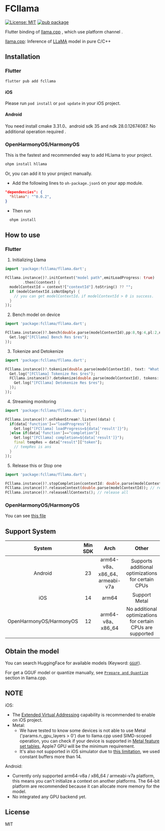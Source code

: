 # FCllama

[![License: MIT](https://img.shields.io/badge/license-MIT-blue.svg)](https://opensource.org/licenses/MIT)
[![pub package](https://img.shields.io/pub/v/fcllama.svg?label=fcllama&color=blue)](https://pub.dev/packages/fcllama)

Flutter binding of [llama.cpp](https://github.com/ggerganov/llama.cpp) , which use platform channel .

[llama.cpp](https://github.com/ggerganov/llama.cpp): Inference of [LLaMA](https://arxiv.org/abs/2302.13971) model in pure C/C++

## Installation

### Flutter

```sh
flutter pub add fcllama
```

#### iOS

Please run `pod install` or `pod update` in your iOS project.

#### Android

You need install cmake 3.31.0、android sdk 35 and ndk 28.0.12674087.
No additional operation required .

### OpenHarmonyOS/HarmonyOS

This is the fastest and recommended way to add HLlama to your project.
```bash
ohpm install hllama
```

Or, you can add it to your project manually.
* Add the following lines to `oh-package.json5` on your app module.

```json
"dependencies": {
  "hllama": "^0.0.2",
}
```

* Then run

```bash
  ohpm install
```

## How to use

### Flutter

1. Initializing Llama

```dart
import 'package:fcllama/fllama.dart';

FCllama.instance()?.initContext("model path",emitLoadProgress: true)
        .then((context) {
  modelContextId = context?["contextId"].toString() ?? "";
  if (modelContextId.isNotEmpty) {
    // you can get modelContextId，if modelContextId > 0 is success.
  }
});
```

2. Bench model on device

```dart
import 'package:fcllama/fllama.dart';

FCllama.instance()?.bench(double.parse(modelContextId),pp:8,tg:4,pl:2,nr: 1).then((res){
  Get.log("[FCllama] Bench Res $res");
});
```

3. Tokenize and Detokenize

```dart
import 'package:fcllama/fllama.dart';

FCllama.instance()?.tokenize(double.parse(modelContextId), text: "What can you do?").then((res){
  Get.log("[FCllama] Tokenize Res $res");
  FCllama.instance()?.detokenize(double.parse(modelContextId), tokens: res?['tokens']).then((res){
    Get.log("[FCllama] Detokenize Res $res");
  });
});
```

4. Streaming monitoring

```dart
import 'package:fcllama/fllama.dart';

FCllama.instance()?.onTokenStream?.listen((data) {
  if(data['function']=="loadProgress"){
    Get.log("[FCllama] loadProgress=${data['result']}");
  }else if(data['function']=="completion"){
    Get.log("[FCllama] completion=${data['result']}");
    final tempRes = data["result"]["token"];
    // tempRes is ans
  }
});
```

5. Release this or Stop one

```dart
import 'package:fcllama/fllama.dart';

FCllama.instance()?.stopCompletion(contextId: double.parse(modelContextId)); // stop one completion
FCllama.instance()?.releaseContext(double.parse(modelContextId)); // release one
FCllama.instance()?.releaseAllContexts(); // release all
```

### OpenHarmonyOS/HarmonyOS

You can see [this file](./example/harmony/hllama/README.md)

## Support System

| System | Min SDK | Arch | Other |
|:--:|:--:|:--:|:--:|
| Android | 23 | arm64-v8a、x86_64、armeabi-v7a | Supports additional optimizations for certain CPUs |
| iOS | 14 | arm64 | Support Metal |
| OpenHarmonyOS/HarmonyOS | 12 | arm64-v8a、x86_64 | No additional optimizations for certain CPUs are supported |


## Obtain the model

You can search HuggingFace for available models (Keyword: [`GGUF`](https://huggingface.co/search/full-text?q=GGUF&type=model)).

For get a GGUF model or quantize manually, see [`Prepare and Quantize`](https://github.com/ggerganov/llama.cpp?tab=readme-ov-file#prepare-and-quantize) section in llama.cpp.

## NOTE

iOS:

- The [Extended Virtual Addressing](https://developer.apple.com/documentation/bundleresources/entitlements/com_apple_developer_kernel_extended-virtual-addressing) capability is recommended to enable on iOS project.
- Metal:
    - We have tested to know some devices is not able to use Metal ('params.n_gpu_layers > 0') due to llama.cpp used SIMD-scoped operation, you can check if your device is supported in [Metal feature set tables](https://developer.apple.com/metal/Metal-Feature-Set-Tables.pdf), Apple7 GPU will be the minimum requirement.
    - It's also not supported in iOS simulator due to [this limitation](https://developer.apple.com/documentation/metal/developing_metal_apps_that_run_in_simulator#3241609), we used constant buffers more than 14.

Android:

- Currently only supported arm64-v8a / x86_64 / armeabi-v7a platform, this means you can't initialize a context on another platforms. The 64-bit platform are recommended because it can allocate more memory for the model.
- No integrated any GPU backend yet.

## License

MIT